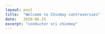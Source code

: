 ```yaml
---
layout: post
title:  "Welcome to Chinmoy controversies"
date:   2020-06-25
excerpt: "conductor sri chinmoy"
---
```


